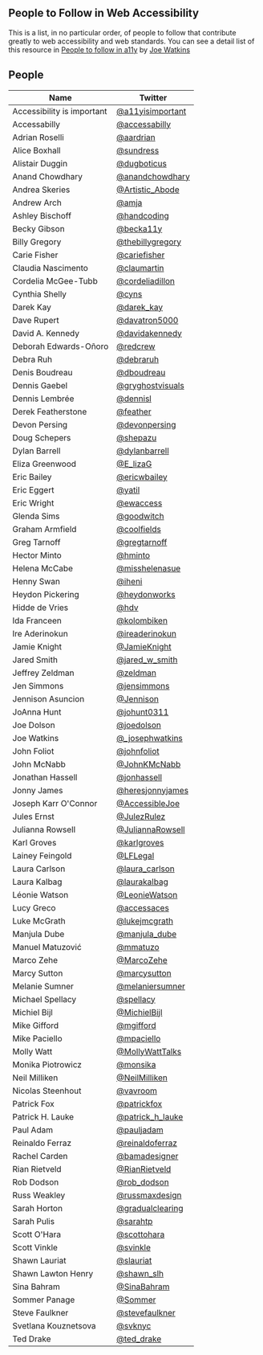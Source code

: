 ## People to Follow in Web Accessibility

This is a list, in no particular order, of people to follow that contribute greatly to web accessibility and web standards. You can see a detail list of this resource in [People to follow in a11y](https://github.com/joe-watkins/top-people-to-follow-in-web-accessibility) by [Joe Watkins](https://github.com/joe-watkins)

## People

| Name | Twitter |
| --- | --- |
| Accessibility is important | [@a11yisimportant](https://twitter.com/a11yisimportant) |
| Accessabilly | [@accessabilly](https://twitter.com/accessabilly) |
| Adrian Roselli | [@aardrian](https://twitter.com/aardrian) |
| Alice Boxhall | [@sundress](https://twitter.com/sundress) |
| Alistair Duggin | [@dugboticus](https://twitter.com/dugboticus) |
| Anand Chowdhary | [@anandchowdhary](https://twitter.com/anandchowdhary) |
| Andrea Skeries | [@Artistic_Abode](https://twitter.com/Artistic_Abode) |
| Andrew Arch | [@amja](https://twitter.com/amja) |
| Ashley Bischoff | [@handcoding](https://twitter.com/handcoding) |
| Becky Gibson | [@becka11y](https://twitter.com/becka11y) |
| Billy Gregory | [@thebillygregory](https://twitter.com/thebillygregory) |
| Carie Fisher | [@cariefisher](https://twitter.com/cariefisher) |
| Claudia Nascimento | [@claumartin](https://twitter.com/claumartin)
| Cordelia McGee-Tubb | [@cordeliadillon](https://twitter.com/cordeliadillon) |
| Cynthia Shelly | [@cyns](https://twitter.com/cyns) |
| Darek Kay | [@darek_kay](https://twitter.com/darek_kay) |
| Dave Rupert | [@davatron5000](https://twitter.com/davatron5000) |
| David A. Kennedy | [@davidakennedy](https://twitter.com/davidakennedy) |
| Deborah Edwards-Oñoro | [@redcrew](https://twitter.com/redcrew) |
| Debra Ruh | [@debraruh](https://twitter.com/debraruh) |
| Denis Boudreau | [@dboudreau](https://twitter.com/dboudreau) |
| Dennis Gaebel | [@gryghostvisuals](https://twitter.com/gryghostvisuals) |
| Dennis Lembrée | [@dennisl](https://twitter.com/dennisl) |
| Derek Featherstone | [@feather](https://twitter.com/feather) |
| Devon Persing | [@devonpersing](https://twitter.com/devonpersing) |
| Doug Schepers | [@shepazu](https://twitter.com/shepazu) |
| Dylan Barrell | [@dylanbarrell](https://twitter.com/dylanbarrell) |
| Eliza Greenwood | [@E_lizaG](https://twitter.com/E_lizaG) |
| Eric Bailey | [@ericwbailey](https://twitter.com/ericwbailey) |
| Eric Eggert | [@yatil](https://twitter.com/yatil) |
| Eric Wright | [@ewaccess](https://twitter.com/ewaccess) |
| Glenda Sims | [@goodwitch](https://twitter.com/goodwitch) |
| Graham Armfield | [@coolfields](https://twitter.com/coolfields) |
| Greg Tarnoff | [@gregtarnoff](https://twitter.com/gregtarnoff) |
| Hector Minto | [@hminto](https://twitter.com/hminto) |
| Helena McCabe | [@misshelenasue](https://twitter.com/misshelenasue) |
| Henny Swan | [@iheni](https://twitter.com/iheni) |
| Heydon Pickering | [@heydonworks](http://twitter.com/heydonworks) |
| Hidde de Vries | [@hdv](http://twitter.com/hdv) |
| Ida Franceen | [@kolombiken](http://twitter.com/kolombiken) |
| Ire Aderinokun | [@ireaderinokun](http://twitter.com/ireaderinokun) |
| Jamie Knight | [@JamieKnight](https://twitter.com/JamieKnight) |
| Jared Smith | [@jared_w_smith](https://twitter.com/jared_w_smith) |
| Jeffrey Zeldman | [@zeldman](https://twitter.com/zeldman) |
| Jen Simmons | [@jensimmons](https://twitter.com/jensimmons) |
| Jennison Asuncion | [@Jennison](https://twitter.com/Jennison) |
| JoAnna Hunt | [@johunt0311](https://twitter.com/johunt0311) |
| Joe Dolson | [@joedolson](https://twitter.com/joedolson) |
| Joe Watkins | [@_josephwatkins](https://twitter.com/_josephwatkins) |
| John Foliot | [@johnfoliot](https://twitter.com/johnfoliot) |
| John McNabb | [@JohnKMcNabb](https://twitter.com/JohnKMcNabb) |
| Jonathan Hassell | [@jonhassell](https://twitter.com/jonhassell) |
| Jonny James | [@heresjonnyjames](https://twitter.com/heresjonnyjames) |
| Joseph Karr O'Connor | [@AccessibleJoe](https://twitter.com/AccessibleJoe) |
| Jules Ernst | [@JulezRulez](https://twitter.com/JulezRulez) |
| Julianna Rowsell | [@JuliannaRowsell](https://twitter.com/JuliannaRowsell) |
| Karl Groves | [@karlgroves](https://twitter.com/karlgroves) |
| Lainey Feingold | [@LFLegal](https://twitter.com/LFLegal) |
| Laura Carlson | [@laura_carlson](https://twitter.com/laura_carlson) |
| Laura Kalbag | [@laurakalbag](https://twitter.com/laurakalbag) |
| Léonie Watson | [@LeonieWatson](http://twitter.com/LeonieWatson) |
| Lucy Greco | [@accessaces](https://twitter.com/accessaces) |
| Luke McGrath | [@lukejmcgrath](https://twitter.com/lukejmcgrath) |
| Manjula Dube | [@manjula_dube](https://twitter.com/mmatuzomanjula_dube) |
| Manuel Matuzović | [@mmatuzo](https://twitter.com/mmatuzo) |
| Marco Zehe | [@MarcoZehe](https://twitter.com/MarcoZehe) |
| Marcy Sutton | [@marcysutton](http://twitter.com/marcysutton) |
| Melanie Sumner | [@melaniersumner](https://twitter.com/melaniersumner) |
| Michael Spellacy | [@spellacy](https://twitter.com/spellacy) |
| Michiel Bijl | [@MichielBijl](https://twitter.com/MichielBijl) |
| Mike Gifford | [@mgifford](https://twitter.com/mgifford) |
| Mike Paciello | [@mpaciello](https://twitter.com/mpaciello) |
| Molly Watt | [@MollyWattTalks](https://twitter.com/MollyWattTalks) |
| Monika Piotrowicz | [@monsika](https://twitter.com/monsika) |
| Neil Milliken | [@NeilMilliken](https://twitter.com/NeilMilliken) |
| Nicolas Steenhout | [@vavroom](https://twitter.com/vavroom) |
| Patrick Fox | [@patrickfox](https://twitter.com/patrickfox) |
| Patrick H. Lauke | [@patrick_h_lauke](https://twitter.com/patrick_h_lauke) |
| Paul Adam | [@pauljadam](https://twitter.com/pauljadam) |
| Reinaldo Ferraz | [@reinaldoferraz](https://twitter.com/reinaldoferraz) |
| Rachel Carden | [@bamadesigner](https://twitter.com/bamadesigner) |
| Rian Rietveld | [@RianRietveld](https://twitter.com/RianRietveld) |
| Rob Dodson | [@rob_dodson](https://twitter.com/rob_dodson) |
| Russ Weakley | [@russmaxdesign](https://twitter.com/russmaxdesign) |
| Sarah Horton | [@gradualclearing](https://twitter.com/gradualclearing) |
| Sarah Pulis | [@sarahtp](https://twitter.com/sarahtp) |
| Scott O'Hara | [@scottohara](https://twitter.com/scottohara) |
| Scott Vinkle | [@svinkle](https://twitter.com/svinkle) |
| Shawn Lauriat | [@slauriat](https://twitter.com/slauriat) |
| Shawn Lawton Henry | [@shawn_slh](https://twitter.com/shawn_slh) |
| Sina Bahram | [@SinaBahram](https://twitter.com/SinaBahram) |
| Sommer Panage | [@Sommer](https://twitter.com/Sommer) |
| Steve Faulkner | [@stevefaulkner](https://twitter.com/stevefaulkner) |
| Svetlana Kouznetsova | [@svknyc](https://twitter.com/svknyc) |
| Ted Drake | [@ted_drake](https://twitter.com/ted_drake) |
